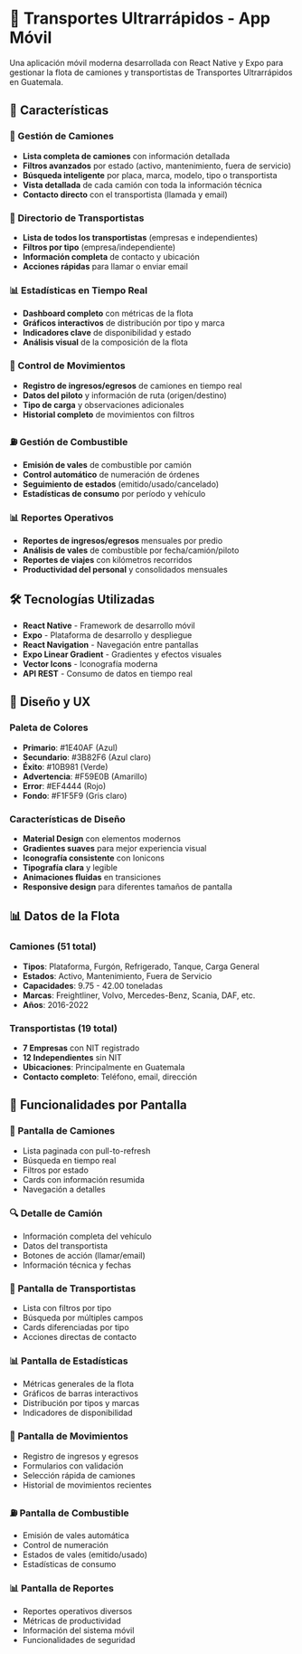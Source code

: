 # 🚛 Transportes Ultrarrápidos - App Móvil

Una aplicación móvil moderna desarrollada con React Native y Expo para gestionar la flota de camiones y transportistas de Transportes Ultrarrápidos en Guatemala.

## 📱 Características

### 🚚 Gestión de Camiones
- **Lista completa de camiones** con información detallada
- **Filtros avanzados** por estado (activo, mantenimiento, fuera de servicio)
- **Búsqueda inteligente** por placa, marca, modelo, tipo o transportista
- **Vista detallada** de cada camión con toda la información técnica
- **Contacto directo** con el transportista (llamada y email)

### 👥 Directorio de Transportistas
- **Lista de todos los transportistas** (empresas e independientes)
- **Filtros por tipo** (empresa/independiente)
- **Información completa** de contacto y ubicación
- **Acciones rápidas** para llamar o enviar email

### 📊 Estadísticas en Tiempo Real
- **Dashboard completo** con métricas de la flota
- **Gráficos interactivos** de distribución por tipo y marca
- **Indicadores clave** de disponibilidad y estado
- **Análisis visual** de la composición de la flota

### 🚛 Control de Movimientos
- **Registro de ingresos/egresos** de camiones en tiempo real
- **Datos del piloto** y información de ruta (origen/destino)
- **Tipo de carga** y observaciones adicionales
- **Historial completo** de movimientos con filtros

### ⛽ Gestión de Combustible
- **Emisión de vales** de combustible por camión
- **Control automático** de numeración de órdenes
- **Seguimiento de estados** (emitido/usado/cancelado)
- **Estadísticas de consumo** por período y vehículo

### 📊 Reportes Operativos
- **Reportes de ingresos/egresos** mensuales por predio
- **Análisis de vales** de combustible por fecha/camión/piloto
- **Reportes de viajes** con kilómetros recorridos
- **Productividad del personal** y consolidados mensuales

## 🛠 Tecnologías Utilizadas

- **React Native** - Framework de desarrollo móvil
- **Expo** - Plataforma de desarrollo y despliegue
- **React Navigation** - Navegación entre pantallas
- **Expo Linear Gradient** - Gradientes y efectos visuales
- **Vector Icons** - Iconografía moderna
- **API REST** - Consumo de datos en tiempo real


## 🎨 Diseño y UX

### Paleta de Colores
- **Primario**: #1E40AF (Azul)
- **Secundario**: #3B82F6 (Azul claro)
- **Éxito**: #10B981 (Verde)
- **Advertencia**: #F59E0B (Amarillo)
- **Error**: #EF4444 (Rojo)
- **Fondo**: #F1F5F9 (Gris claro)

### Características de Diseño
- **Material Design** con elementos modernos
- **Gradientes suaves** para mejor experiencia visual
- **Iconografía consistente** con Ionicons
- **Tipografía clara** y legible
- **Animaciones fluidas** en transiciones
- **Responsive design** para diferentes tamaños de pantalla

## 📊 Datos de la Flota

### Camiones (51 total)
- **Tipos**: Plataforma, Furgón, Refrigerado, Tanque, Carga General
- **Estados**: Activo, Mantenimiento, Fuera de Servicio
- **Capacidades**: 9.75 - 42.00 toneladas
- **Marcas**: Freightliner, Volvo, Mercedes-Benz, Scania, DAF, etc.
- **Años**: 2016-2022

### Transportistas (19 total)
- **7 Empresas** con NIT registrado
- **12 Independientes** sin NIT
- **Ubicaciones**: Principalmente en Guatemala
- **Contacto completo**: Teléfono, email, dirección



## 📱 Funcionalidades por Pantalla

### 🚛 Pantalla de Camiones
- Lista paginada con pull-to-refresh
- Búsqueda en tiempo real
- Filtros por estado
- Cards con información resumida
- Navegación a detalles

### 🔍 Detalle de Camión
- Información completa del vehículo
- Datos del transportista
- Botones de acción (llamar/email)
- Información técnica y fechas

### 👥 Pantalla de Transportistas
- Lista con filtros por tipo
- Búsqueda por múltiples campos
- Cards diferenciadas por tipo
- Acciones directas de contacto

### 📊 Pantalla de Estadísticas
- Métricas generales de la flota
- Gráficos de barras interactivos
- Distribución por tipos y marcas
- Indicadores de disponibilidad

### 🚛 Pantalla de Movimientos
- Registro de ingresos y egresos
- Formularios con validación
- Selección rápida de camiones
- Historial de movimientos recientes

### ⛽ Pantalla de Combustible
- Emisión de vales automática
- Control de numeración
- Estados de vales (emitido/usado)
- Estadísticas de consumo

### 📊 Pantalla de Reportes
- Reportes operativos diversos
- Métricas de productividad
- Información del sistema móvil
- Funcionalidades de seguridad


